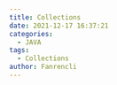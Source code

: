 ```yaml
---
title: Collections
date: 2021-12-17 16:37:21
categories:
  - JAVA
tags:
  - Collections
author: Fanrencli
---
```

